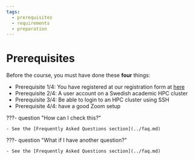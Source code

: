 ```yaml
---
tags:
  - prerequisites
  - requirements
  - preparation
---
```


# Prerequisites

Before the course, you must have done these **four** things:

- Prerequisite 1/4: You have registered at our registration form at [here](https://forms.gle/kzazFVBBo6HPHfub9)
- Prerequisite 2/4: A user account on a Swedish academic HPC cluster
- Prerequisite 3/4: Be able to login to an HPC cluster using SSH
- Prerequisite 4/4: have a good Zoom setup

???- question "How can I check this?"

    - See the [Frequently Asked Questions section](../faq.md)

???- question "What if I have another question?"

    - See the [Frequently Asked Questions section](../faq.md)
